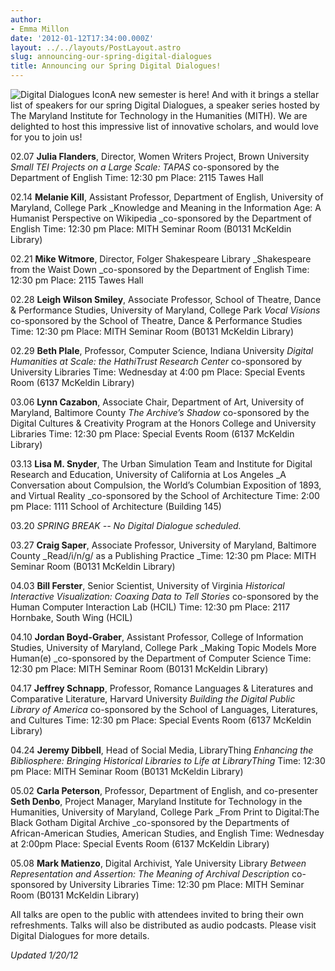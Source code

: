```yaml
---
author:
- Emma Millon
date: '2012-01-12T17:34:00.000Z'
layout: ../../layouts/PostLayout.astro
slug: announcing-our-spring-digital-dialogues
title: Announcing our Spring Digital Dialogues!
---
```


![Digital Dialogues Icon](/assets/images/2014-02-digital_dialogues_icon.jpg)A new semester is here! And with it brings a stellar list of speakers for our spring Digital Dialogues, a speaker series hosted by The Maryland Institute for Technology in the Humanities (MITH). We are delighted to host this impressive list of innovative scholars, and would love for you to join us!

02.07 **Julia Flanders**, Director, Women Writers Project, Brown University _Small TEI Projects on a Large Scale: TAPAS_ co-sponsored by the Department of English Time: 12:30 pm Place: 2115 Tawes Hall

02.14 **Melanie Kill**, Assistant Professor, Department of English, University of Maryland, College Park \_Knowledge and Meaning in the Information Age: A Humanist Perspective on Wikipedia \_co-sponsored by the Department of English Time: 12:30 pm Place: MITH Seminar Room (B0131 McKeldin Library)

02.21 **Mike Witmore**, Director, Folger Shakespeare Library \_Shakespeare from the Waist Down \_co-sponsored by the Department of English Time: 12:30 pm Place: 2115 Tawes Hall

02.28 **Leigh Wilson Smiley**, Associate Professor, School of Theatre, Dance & Performance Studies, University of Maryland, College Park _Vocal Visions_ co-sponsored by the School of Theatre, Dance & Performance Studies Time: 12:30 pm Place: MITH Seminar Room (B0131 McKeldin Library)

02.29 **Beth Plale**, Professor, Computer Science, Indiana University _Digital Humanities at Scale: the HathiTrust Research Center_ co-sponsored by University Libraries Time: Wednesday at 4:00 pm Place: Special Events Room (6137 McKeldin Library)

03.06 **Lynn Cazabon**, Associate Chair, Department of Art, University of Maryland, Baltimore County _The Archive’s Shadow_ co-sponsored by the Digital Cultures & Creativity Program at the Honors College and University Libraries Time: 12:30 pm Place: Special Events Room (6137 McKeldin Library)

03.13 **Lisa M. Snyder**, The Urban Simulation Team and Institute for Digital Research and Education, University of California at Los Angeles \_A Conversation about Compulsion, the World’s Columbian Exposition of 1893, and Virtual Reality \_co-sponsored by the School of Architecture Time: 2:00 pm Place: 1111 School of Architecture (Building 145)

03.20 _SPRING BREAK -- No Digital Dialogue scheduled._

03.27 **Craig Saper**, Associate Professor, University of Maryland, Baltimore County \_Read/i/n/g/ as a Publishing Practice \_Time: 12:30 pm Place: MITH Seminar Room (B0131 McKeldin Library)

04.03 **Bill Ferster**, Senior Scientist, University of Virginia _Historical Interactive Visualization: Coaxing Data to Tell Stories_ co-sponsored by the Human Computer Interaction Lab (HCIL) Time: 12:30 pm Place: 2117 Hornbake, South Wing (HCIL)

04.10 **Jordan Boyd-Graber**, Assistant Professor, College of Information Studies, University of Maryland, College Park \_Making Topic Models More Human(e) \_co-sponsored by the Department of Computer Science Time: 12:30 pm Place: MITH Seminar Room (B0131 McKeldin Library)

04.17 **Jeffrey Schnapp**, Professor, Romance Languages & Literatures and Comparative Literature, Harvard University _Building the Digital Public Library of America_ co-sponsored by the School of Languages, Literatures, and Cultures Time: 12:30 pm Place: Special Events Room (6137 McKeldin Library)

04.24 **Jeremy Dibbell**, Head of Social Media, LibraryThing _Enhancing the Bibliosphere: Bringing Historical Libraries to Life at LibraryThing_ Time: 12:30 pm Place: MITH Seminar Room (B0131 McKeldin Library)

05.02 **Carla Peterson**, Professor, Department of English, and co-presenter **Seth Denbo**, Project Manager, Maryland Institute for Technology in the Humanities, University of Maryland, College Park \_From Print to Digital:The Black Gotham Digital Archive \_co-sponsored by the Departments of African-American Studies, American Studies, and English Time: Wednesday at 2:00pm Place: Special Events Room (6137 McKeldin Library)

05.08 **Mark Matienzo**, Digital Archivist, Yale University Library _Between Representation and Assertion: The Meaning of Archival Description_ co-sponsored by University Libraries Time: 12:30 pm Place: MITH Seminar Room (B0131 McKeldin Library)

All talks are open to the public with attendees invited to bring their own refreshments. Talks will also be distributed as audio podcasts. Please visit Digital Dialogues for more details.

_Updated 1/20/12_